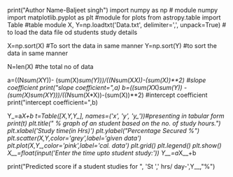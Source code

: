 print("Author Name-Baljeet singh")
import numpy as np   # module numpy
import matplotlib.pyplot as plt   #module for plots
from astropy.table import Table #table module
X, Y=np.loadtxt('Data.txt', delimiter=',', unpack=True) # to load the data file od students study details

X=np.sort(X) #To sort the data in same manner
Y=np.sort(Y) #to sort the data in same manner

N=len(X)  #the total no of data

a=((N*sum(X*Y))- (sum(X)*sum(Y)))/((N*sum(X*X))-(sum(X))**2)  #slope coefficient
print("slope coefficient=",a)
b=((sum(X*X)*sum(Y)) - (sum(X)*sum(X*Y)))/((N*sum(X*X))-(sum(X))**2) #intercept coefficient
print("intercept coefficient=",b)

Y_=a*X+b
t=Table([X,Y,Y_], names=('x', 'y', 'y_'))#presenting in tabular form
print(t)
plt.title(" % graph of an student based on the no. of study hours.")
plt.xlabel('Study time(in Hrs)')
plt.ylabel("Percentage Secured %")
plt.scatter(X,Y,color='grey',label='given data')
plt.plot(X,Y_,color='pink',label='cal. data')
plt.grid()
plt.legend()
plt.show()
X__=float(input('Enter the time upto student study:'))
Y__=a*X__+b


print("Predicted score if a student studies for ", 'St ',' hrs/ day-',Y__,"%")

